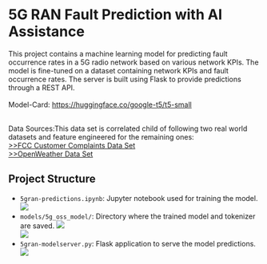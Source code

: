 # 5G RAN Fault Prediction with AI Assistance

This project contains a machine learning model for predicting fault occurrence rates in a 5G radio network based on various network KPIs. The model is fine-tuned on a dataset containing network KPIs and fault occurrence rates. The server is built using Flask to provide predictions through a REST API. <br><br>
Model-Card: https://huggingface.co/google-t5/t5-small <br><br>

Data Sources:This data set is correlated child of following two real world datasets and feature engineered for the remaining ones: <br>
[>>FCC Customer Complaints Data Set](https://opendata.fcc.gov/Consumer/CGB-Consumer-Complaints-Data/3xyp-aqkj/about_data)<br>
[>>OpenWeather Data Set](https://openweathermap.org/)<br>

## Project Structure
- `5gran-predictions.ipynb`: Jupyter notebook used for training the model.
![](https://raw.githubusercontent.com/fenar/etc-ai-wrx/main/5gnetops/data/5gdatasetsnapshot.png)<br>
- `models/5g_oss_model/`: Directory where the trained model and tokenizer are saved.
![](https://raw.githubusercontent.com/fenar/etc-ai-wrx/main/5gnetops/data/trainingresults200K.png)<br>
![](https://raw.githubusercontent.com/fenar/etc-ai-wrx/main/5gnetops/data/evalresults200K.png)<br>
- `5gran-modelserver.py`: Flask application to serve the model predictions.
![](https://raw.githubusercontent.com/fenar/etc-ai-wrx/main/5gnetops/data/testresults2.png)<br>

